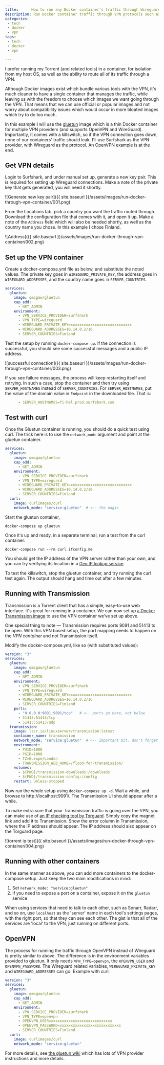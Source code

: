 ```yaml
---
title:      How to run any Docker container's traffic through Wireguard or OpenVPN
description: Run Docker container traffic through VPN protocols such as OpenVPN or Wireguard. Works for Transmission, Sonarr, etc. 
categories:
 - tech
 - docker
 - vpn
tags:
 - tech
 - docker
 - vpn

---
```


I prefer running my Torrent (and related tools) in a container, for isolation from my host OS, as well as the ability to route all of its traffic through a VPN.  

Although Docker images exist which bundle various tools with the VPN, it's much cleaner to have a single container that manages the traffic, while leaving us with the freedom to choose which images we want going through the VPN. That means that we can use official or popular images and not worry about compatibility issues which would occur in more bloated images which try to do too much. 

In this example I will use the [gluetun](https://github.com/qdm12/gluetun) image which is a thin Docker container for multiple VPN providers (and supports OpenVPN and WireGuard). Importantly, it comes with a killswitch, so if the VPN connection goes down, none of our containers' traffic should leak.  I'll use Surfshark as the VPN provider, with Wireguard as the protocol.  An OpenVPN example is at the end.    

## Get VPN details

Login to Surfshark, and under manual set up, generate a new key pair.  This is required for setting up Wireguard connections.  Make a note of the private key that gets generated, you will need it shortly.  

![Generate new key pair]({{ site.baseurl }}/assets/images/run-docker-through-vpn-container/001.png)

From the Locations tab, pick a country you want the traffic routed through.  Download the configuration file that comes with it, and open it up.  Make a note of the `Address` field which will also be needed shortly, as well as the country name you chose.  In this example I chose Finland. 

![Address]({{ site.baseurl }}/assets/images/run-docker-through-vpn-container/002.png)

## Set up the VPN container

Create a docker-compose.yml file as below, and substitute the noted values.  The private key goes in `WIREGUARD_PRIVATE_KEY`, the address goes in `WIREGUARD_ADDRESSES`, and the country name goes in `SERVER_COUNTRIES`.  

```yaml
services:
  gluetun:
    image: qmcgaw/gluetun
    cap_add:
      - NET_ADMIN
    environment:
      - VPN_SERVICE_PROVIDER=surfshark
      - VPN_TYPE=wireguard
      - WIREGUARD_PRIVATE_KEY=xxxxxxxxxxxxxxxxxxxxxxxxxxxx
      - WIREGUARD_ADDRESSES=10.14.0.2/16
      - SERVER_COUNTRIES=Finland

```

Test the setup by running `docker-compose up`.  If the connection is successful, you should see some successful messages and a public IP address.  

![successful connection]({{ site.baseurl }}/assets/images/run-docker-through-vpn-container/003.png)

If you see failure messages, the process will keep restarting itself and retrying. In such a case, stop the container and then try using `SERVER_HOSTNAMES` instead of `SERVER_COUNTRIES`.  For `SERVER_HOSTNAMES`, put the value of the domain value in `Endpoint` in the downloaded file.  That is: 


```yaml
      - SERVER_HOSTNAMES=fi-hel.prod.surfshark.com
```


## Test with curl

Once the Gluetun container is running, you should do a quick test using curl.  The trick here is to use the `network_mode` argument and point at the gluetun container.   

```yaml 
services:
  gluetun:
    image: qmcgaw/gluetun
    cap_add:
      - NET_ADMIN
    environment:
      - VPN_SERVICE_PROVIDER=surfshark
      - VPN_TYPE=wireguard
      - WIREGUARD_PRIVATE_KEY=xxxxxxxxxxxxxxxxxxxxxxxxxxxx
      - WIREGUARD_ADDRESSES=10.14.0.2/16
      - SERVER_COUNTRIES=Finland
  curl:
    image: curlimages/curl
    network_mode: "service:gluetun"  # <-- the magic
```

Start the gluetun container, 

```
docker-compose up gluetun
```

Once it's up and ready, in a separate terminal, run a test from the curl container. 

```
docker-compose run --rm curl ifconfig.me
```

You should get the IP address of the VPN server rather than your own, and you can try verifying its location in a [Geo IP lookup service](https://www.iplocation.net/ip-lookup). 

To test the killswitch, stop the gluetun container, and try running the curl test again.  The output should hang and time out after a few minutes. 

## Running with Transmission

Transmission is a Torrent client that has a simple, easy-to-use web interface.  It's great for running in a container.  We can now set up [a Docker Transmission image](https://hub.docker.com/r/linuxserver/transmission) to use the VPN container we've set up above.  

One special thing to note — Transmission requires ports 9091 and 51413 to be open.  With this VPN based setup, the port mapping needs to happen on the _VPN container_ and not Transmission itself.  

Modify the docker-compose.yml, like so (with substituted values):  


```yaml
version: "3"
services:
  gluetun:
    image: qmcgaw/gluetun
    cap_add:
      - NET_ADMIN
    environment:
      - VPN_SERVICE_PROVIDER=surfshark
      - VPN_TYPE=wireguard
      - WIREGUARD_PRIVATE_KEY=xxxxxxxxxxxxxxxxxxxxxxxxxxxx
      - WIREGUARD_ADDRESSES=10.14.0.2/16
      - SERVER_COUNTRIES=Finland
    ports:
      - "0.0.0.0:9091:9091/tcp"   # <-- ports go here, not below
      - 51413:51413/tcp
      - 51413:51413/udp
  transmission:
    image: lscr.io/linuxserver/transmission:latest
    container_name: transmission
    network_mode: "service:gluetun"  # <-- important bit, don't forget
    environment:
      - PUID=1000
      - PGID=1000
      - TZ=Europe/London
      - TRANSMISSION_WEB_HOME=/flood-for-transmission/ 
    volumes:
      - ${PWD}/transmission-downloads:/downloads
      - ${PWD}/transmission-config:/config
    restart: unless-stopped

```

Now run the whole setup using `docker-compose up -d`.  Wait a while, and browse to http://localhost:9091/.  The Transmission UI should appear after a while.  

To make extra sure that your Transmission traffic is going over the VPN, you can make use of [an IP checking tool by Torguard](https://torguard.net/checkmytorrentipaddress.php).  Simply copy the magnet link and add it to Transmission.  Show the error column in Transmission, where the IP address should appear.  The IP address should also appear on the Torguard page.


![torrent ip test]({{ site.baseurl }}/assets/images/run-docker-through-vpn-container/004.png)

## Running with other containers

In the same manner as above, you can add more containers to the docker-compose setup.  Just keep the two main modifications in mind:

1.  Set `network_mode: "service:gluetun"`  
2.  If you need to expose a port on a container, expose it on the `gluetun` service

When using services that need to talk to each other, such as Sonarr, Radarr, and so on, use `localhost` as the 'server' name in each tool's settings pages, with the right port, so that they can see each other.  The gist is that all of the services are 'local' to the VPN, just running on different ports.  


## OpenVPN

The process for running the traffic through OpenVPN instead of Wireguard is pretty similar to above.  The difference is in the environment variables provided to gluetun.  It only needs `VPN_TYPE=openvpn`, the `OPENVPN_USER` and `OPENVPN_PASSWORD`.  The Wireguard related variables, `WIREGUARD_PRIVATE_KEY` and `WIREGUARD_ADDRESSES` can go.  Example with curl:

```yaml
version: "3"
services:
  gluetun:
    image: qmcgaw/gluetun
    cap_add:
      - NET_ADMIN
    environment:
      - VPN_SERVICE_PROVIDER=surfshark
      - VPN_TYPE=openvpn
      - OPENVPN_USER=xxxxxxxxxxxxxxxxxxxxxxxxxxxx
      - OPENVPN_PASSWORD=xxxxxxxxxxxxxxxxxxxxxxxxxxxx
      - SERVER_COUNTRIES=Finland
  curl:
    image: curlimages/curl
    network_mode: "service:gluetun"      
```



For more details, see [the gluetun wiki](https://github.com/qdm12/gluetun/wiki/Surfshark) which has lots of VPN provider instructions and more details.  